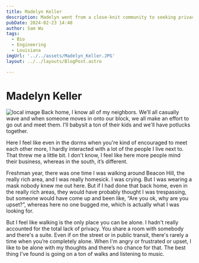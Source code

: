 ```yaml
---
title: Madelyn Keller
description: Madelyn went from a close-knit community to seeking privacy in the big city. 
pubDate: 2024-02-23 14:40
author: Sam Wu
tags:
  - Bio
  - Engineering
  - Louisiana
imgUrl: '../../assets/Madelyn_Keller.JPG'
layout: ../../layouts/BlogPost.astro

---
```

# Madelyn Keller

![local image](../../assets/Madelyn_Keller.JPG)
Back home, I know all of my neighbors. We’ll all casually wave and when someone moves in onto our block, we all make an effort to go out and meet them. I’ll babysit a ton of their kids and we'll have potlucks together.

Here I feel like even in the dorms when you're kind of encouraged to meet each other more, I hardly interacted with a lot of the people I live next to. That threw me a little bit. I don't know, I feel like here more people mind their business, whereas in the south, it’s different. 

Freshman year, there was one time I was walking around Beacon Hill, the really rich area, and I was really homesick. I was crying. But I was wearing a mask nobody knew me out here. But if I had done that back home, even in the really rich areas, they would have probably thought I was
trespassing, but someone would have come up and been like, “Are you ok, why are you upset?”, whereas here no one bugged me, which is actually what I was looking for. 

But I feel like walking is the only place you can be alone. I hadn't really accounted for the total lack of privacy. You share a room with somebody and there's a suite. Even if on the street or in public transit, there's rarely a time when you’re completely alone. When I'm angry or frustrated or upset, I like to be alone with my thoughts and there’s no chance for that. The best thing I’ve found is going on a ton of walks and listening to music.

